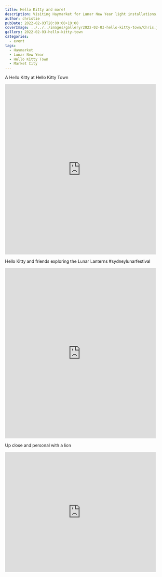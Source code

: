 ```yaml
---
title: Hello Kitty and more!
description: Visiting Haymarket for Lunar New Year light installations, Hello Kitty and more!
author: christie
pubDate: 2022-02-03T20:00:00+10:00
coverImage: ../../../images/gallery/2022-02-03-hello-kitty-town/Chris.jpeg
gallery: 2022-02-03-hello-kitty-town
categories:
  - event
tags:
  - Haymarket
  - Lunar New Year
  - Hello Kitty Town
  - Market City
---
```


A Hello Kitty at Hello Kitty Town

<iframe src="https://www.facebook.com/plugins/post.php?href=https%3A%2F%2Fwww.facebook.com%2Fchris1.tham%2Fposts%2Fpfbid02xiuJYN3eeU6osDptLM1jY3HcsDEKhXYXaznisGf2K9qJdMTMe5W8aKzPeUMUw5vl&show_text=true&width=500" width="500" height="562" style="border:none;overflow:hidden" scrolling="no" frameborder="0" allowfullscreen="true" allow="autoplay; clipboard-write; encrypted-media; picture-in-picture; web-share"></iframe>

Hello Kitty and friends exploring the Lunar Lanterns #sydneylunarfestival

<iframe src="https://www.facebook.com/plugins/post.php?href=https%3A%2F%2Fwww.facebook.com%2Fchris1.tham%2Fposts%2Fpfbid0f1DsWmrrfCnVA6zPZDYJH4rxoEKvFEtW5yR8ai5xKBWhoUuf8fKbG9vizMiCRxWfl&show_text=true&width=500" width="500" height="562" style="border:none;overflow:hidden" scrolling="no" frameborder="0" allowfullscreen="true" allow="autoplay; clipboard-write; encrypted-media; picture-in-picture; web-share"></iframe>

Up close and personal with a lion

<iframe src="https://www.facebook.com/plugins/post.php?href=https%3A%2F%2Fwww.facebook.com%2Fchris1.tham%2Fposts%2Fpfbid0zWrja44eGKabPHNuQjbdqjyLusBujGALpMXk3ymxNpjhVQ3i6s2mivZ7aUscRpWnl&show_text=true&width=500" width="500" height="396" style="border:none;overflow:hidden" scrolling="no" frameborder="0" allowfullscreen="true" allow="autoplay; clipboard-write; encrypted-media; picture-in-picture; web-share"></iframe>
